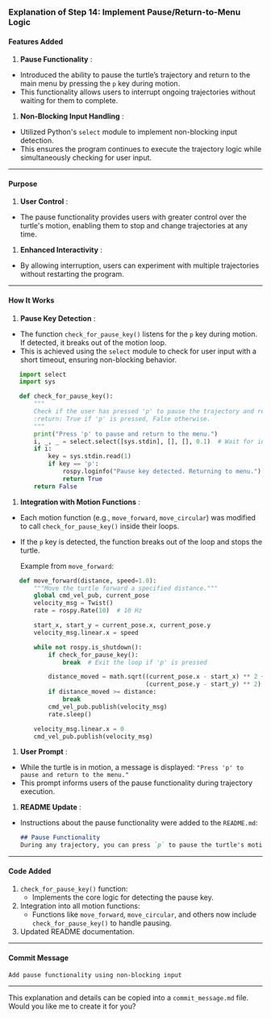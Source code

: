 ### Explanation of Step 14: Implement Pause/Return-to-Menu Logic

#### **Features Added**

1. **Pause Functionality** :

* Introduced the ability to pause the turtle’s trajectory and return to the main menu by pressing the `p` key during motion.
* This functionality allows users to interrupt ongoing trajectories without waiting for them to complete.

1. **Non-Blocking Input Handling** :

* Utilized Python's `select` module to implement non-blocking input detection.
* This ensures the program continues to execute the trajectory logic while simultaneously checking for user input.

---

#### **Purpose**

1. **User Control** :

* The pause functionality provides users with greater control over the turtle's motion, enabling them to stop and change trajectories at any time.

1. **Enhanced Interactivity** :

* By allowing interruption, users can experiment with multiple trajectories without restarting the program.

---

#### **How It Works**

1. **Pause Key Detection** :

* The function `check_for_pause_key()` listens for the `p` key during motion. If detected, it breaks out of the motion loop.
* This is achieved using the `select` module to check for user input with a short timeout, ensuring non-blocking behavior.

```python
   import select
   import sys

   def check_for_pause_key():
       """
       Check if the user has pressed 'p' to pause the trajectory and return to the menu.
       :return: True if 'p' is pressed, False otherwise.
       """
       print("Press 'p' to pause and return to the menu.")
       i, _, _ = select.select([sys.stdin], [], [], 0.1)  # Wait for input for 0.1 seconds
       if i:
           key = sys.stdin.read(1)
           if key == 'p':
               rospy.loginfo("Pause key detected. Returning to menu.")
               return True
       return False
```

1. **Integration with Motion Functions** :

* Each motion function (e.g., `move_forward`, `move_circular`) was modified to call `check_for_pause_key()` inside their loops.
* If the `p` key is detected, the function breaks out of the loop and stops the turtle.

   Example from `move_forward`:

```python
   def move_forward(distance, speed=1.0):
       """Move the turtle forward a specified distance."""
       global cmd_vel_pub, current_pose
       velocity_msg = Twist()
       rate = rospy.Rate(10)  # 10 Hz

       start_x, start_y = current_pose.x, current_pose.y
       velocity_msg.linear.x = speed

       while not rospy.is_shutdown():
           if check_for_pause_key():
               break  # Exit the loop if 'p' is pressed

           distance_moved = math.sqrt((current_pose.x - start_x) ** 2 +
                                      (current_pose.y - start_y) ** 2)
           if distance_moved >= distance:
               break
           cmd_vel_pub.publish(velocity_msg)
           rate.sleep()

       velocity_msg.linear.x = 0
       cmd_vel_pub.publish(velocity_msg)
```

1. **User Prompt** :

* While the turtle is in motion, a message is displayed: `"Press 'p' to pause and return to the menu."`
* This prompt informs users of the pause functionality during trajectory execution.

1. **README Update** :

* Instructions about the pause functionality were added to the `README.md`:
  ```markdown
  ## Pause Functionality
  During any trajectory, you can press `p` to pause the turtle's motion and return to the main menu.
  ```

---

#### **Code Added**

1. `check_for_pause_key()` function:
   * Implements the core logic for detecting the pause key.
2. Integration into all motion functions:
   * Functions like `move_forward`, `move_circular`, and others now include `check_for_pause_key()` to handle pausing.
3. Updated README documentation.

---

#### **Commit Message**

`Add pause functionality using non-blocking input`

---

This explanation and details can be copied into a `commit_message.md` file. Would you like me to create it for you?
